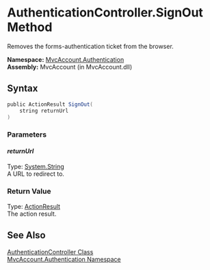 AuthenticationController.SignOut Method
=======================================
Removes the forms-authentication ticket from the browser.

**Namespace:** [MvcAccount.Authentication][1]  
**Assembly:** MvcAccount (in MvcAccount.dll)

Syntax
------

```csharp
public ActionResult SignOut(
	string returnUrl
)
```

### Parameters

#### *returnUrl*
Type: [System.String][2]  
A URL to redirect to.

### Return Value
Type: [ActionResult][3]  
The action result.

See Also
--------
[AuthenticationController Class][4]  
[MvcAccount.Authentication Namespace][1]  

[1]: ../README.md
[2]: http://msdn.microsoft.com/en-us/library/s1wwdcbf
[3]: http://msdn.microsoft.com/en-us/library/dd493064
[4]: README.md